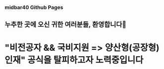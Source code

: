 ### midbar40 Github Pages 
## 누추한 곳에 오신 귀한 여러분들, 환영합니다👋
# "비전공자 && 국비지원 => 양산형(공장형) 인재" 공식을 탈피하고자 노력중입니다
<!--
**midbar40/midbar40** is a ✨ _special_ ✨ repository because its `README.md` (this file) appears on your GitHub profile.

Here are some ideas to get you started:

- 🔭 I’m currently working on ...
- 🌱 I’m currently learning ...
- 👯 I’m looking to collaborate on ...
- 🤔 I’m looking for help with ...
- 💬 Ask me about ...
- 📫 How to reach me: ...
- 😄 Pronouns: ...
- ⚡ Fun fact: ...
-->
